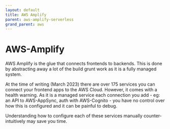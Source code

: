 ```yaml
---
layout: default
title: AWS Amplify
parent: aws-amplify-serverless
grand_parent: aws
---
```


# AWS-Amplify

AWS Amplify is the glue that connects frontends to backends. This is done by abstracting away a lot of the build grunt work as it is a fully managed system.

At the time of writing (March 2023) there are over 175 services you can connect your frontend apps to the AWS Cloud. However, it comes with a health warning. As it is a managed service each connection you add - eg: an API to AWS-AppSync, auth with AWS-Cognito - you have no control over how this is configured and it can be painful to debug.

Understanding how to configure each of these services manually counter-intuitively may save you time.
